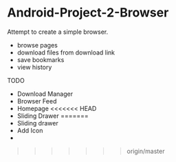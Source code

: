 # Android-Project-2-Browser
Attempt to create a simple browser.
- browse pages
- download files from download link
- save bookmarks 
- view history  


TODO
- Download Manager
- Browser Feed 
- Homepage 
<<<<<<< HEAD
- Sliding Drawer
=======
- Sliding drawer
- Add Icon
- 
>>>>>>> origin/master
